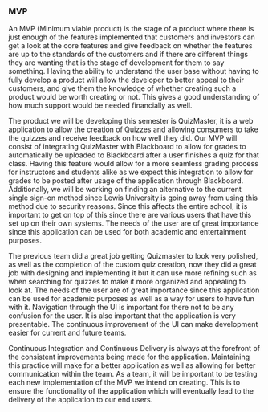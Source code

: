 ### MVP 
   
An MVP (Minimum viable product) is the stage of a product where there is just enough of the features implemented that customers and investors can get a look at the core features and give feedback on whether the features are up to the standards of the customers and if there are different things they are wanting that is the stage of development for them to say something. Having the ability to understand the user base without having to fully develop a product will allow the developer to better appeal to their customers, and give them the knowledge of whether creating such a product would be worth creating or not. This gives a good understanding of how much support would be needed financially as well.

The product we will be developing this semester is QuizMaster, it is a web application to allow the creation of Quizzes and allowing consumers to take the quizzes and receive feedback on how well they did. Our MVP will consist of integrating QuizMaster with Blackboard to allow for grades to automatically be uploaded to Blackboard after a user finishes a quiz for that class. Having this feature would allow for a more seamless grading process for instructors and students alike as we expect this integration to allow for grades to be posted after usage of the application through Blackboard. Additionally, we will be working on finding an alternative to the current single sign-on method since Lewis University is going away from using this method due to security reasons. Since this affects the entire school, it is important to get on top of this since there are various users that have this set up on their own systems. The needs of the user are of great importance since this application can be used for both academic and entertainment purposes. 

The previous team did a great job getting Quizmaster to look very polished, as well as the completion of the custom quiz creation, now they did a great job with designing and implementing it but it can use more refining such as when searching for quizzes to make it more organized and appealing to look at. The needs of the user are of great importance since this application can be used for academic purposes as well as a way for users to have fun with it. Navigation through the UI is important for there not to be any confusion for the user. It is also important that the application is very presentable. The continuous improvement of the UI can make development easier for current and future teams. 

Continuous Integration and Continuous Delivery is always at the forefront of the consistent improvements being made for the application. Maintaining this practice will make for a better application as well as allowing for better communication within the team. As a team, it will be important to be testing each new implementation of the MVP we intend on creating. This is to ensure the functionality of the application which will eventually lead to the delivery of the application to our end users.  
